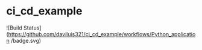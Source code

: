# ci_cd_example

![Build Status](https://github.com/daviluis321/ci_cd_example/workflows/Python_application
/badge.svg)
